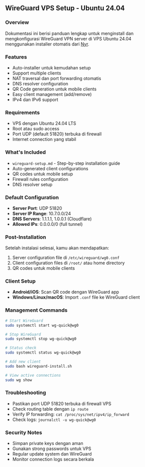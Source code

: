 ## WireGuard VPS Setup - Ubuntu 24.04

### Overview
Dokumentasi ini berisi panduan lengkap untuk menginstall dan mengkonfigurasi WireGuard VPN server di VPS Ubuntu 24.04 menggunakan installer otomatis dari [Nyr](https://github.com/Nyr/wireguard-install.git).

### Features
-  Auto-installer untuk kemudahan setup
-  Support multiple clients
-  NAT traversal dan port forwarding otomatis
-  DNS resolver configuration
-  QR Code generation untuk mobile clients
-  Easy client management (add/remove)
-  IPv4 dan IPv6 support

### Requirements
- VPS dengan Ubuntu 24.04 LTS
- Root atau sudo access
- Port UDP (default 51820) terbuka di firewall
- Internet connection yang stabil

### What's Included
- `wireguard-setup.md` - Step-by-step installation guide
- Auto-generated client configurations
- QR codes untuk mobile setup
- Firewall rules configuration
- DNS resolver setup

### Default Configuration
- **Server Port**: UDP 51820
- **Server IP Range**: 10.7.0.0/24
- **DNS Servers**: 1.1.1.1, 1.0.0.1 (Cloudflare)
- **Allowed IPs**: 0.0.0.0/0 (full tunnel)

### Post-Installation
Setelah instalasi selesai, kamu akan mendapatkan:
1. Server configuration file di `/etc/wireguard/wg0.conf`
2. Client configuration files di `/root/` atau home directory
3. QR codes untuk mobile clients

### Client Setup
- **Android/iOS**: Scan QR code dengan WireGuard app
- **Windows/Linux/macOS**: Import `.conf` file ke WireGuard client

### Management Commands
```bash
# Start WireGuard
sudo systemctl start wg-quick@wg0

# Stop WireGuard  
sudo systemctl stop wg-quick@wg0

# Status check
sudo systemctl status wg-quick@wg0

# Add new client
sudo bash wireguard-install.sh

# View active connections
sudo wg show
```

### Troubleshooting
- Pastikan port UDP 51820 terbuka di firewall VPS
- Check routing table dengan `ip route`
- Verify IP forwarding: `cat /proc/sys/net/ipv4/ip_forward`
- Check logs: `journalctl -u wg-quick@wg0`

### Security Notes
- Simpan private keys dengan aman
- Gunakan strong passwords untuk VPS
- Regular update system dan WireGuard
- Monitor connection logs secara berkala
